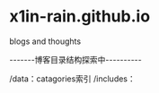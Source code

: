 # x1in-rain.github.io
blogs and thoughts

-------博客目录结构探索中----------

/data：catagories索引
/includes：
  
